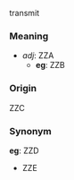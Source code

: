 transmit
### Meaning
+ _adj_: ZZA
    + __eg__: ZZB

### Origin

ZZC

### Synonym

__eg__: ZZD

+ ZZE



